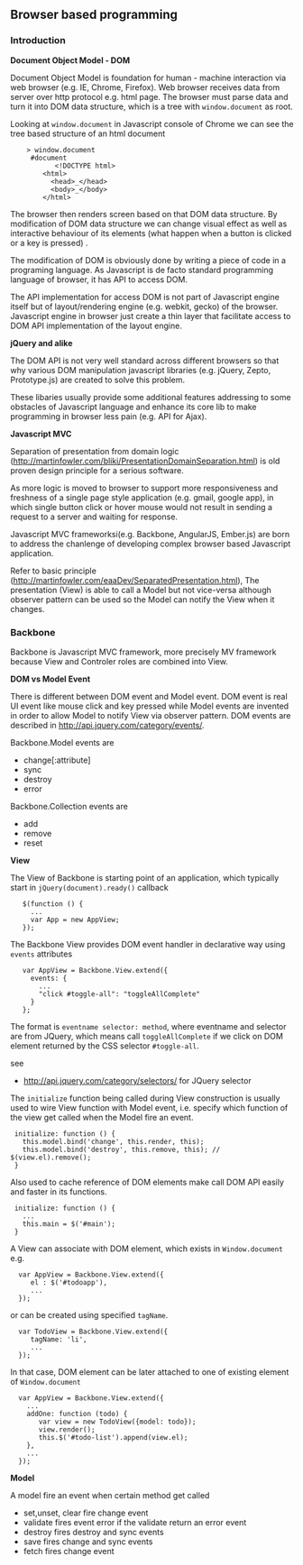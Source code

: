 ## Browser based programming

### Introduction

**Document Object Model - DOM**

Document Object Model is foundation for human - machine interaction via web browser (e.g. IE, Chrome, 
Firefox).  Web browser receives data from server over http protocol e.g. html page. 
The browser must parse data and turn it into DOM data structure, which is a tree with `window.document`
as root. 

Looking at `window.document` in Javascript console of Chrome we can see the tree based structure of an 
html document

        > window.document
         #document
               <!DOCTYPE html>
            <html>
              <head>_</head>
              <body>_</body>
            </html>  

The browser then renders screen based on that DOM data structure. By modification of DOM data 
structure we can change visual effect as well as interactive behaviour of its elements
(what happen when a button is clicked or a key is pressed) . 

The modification of DOM is obviously done by writing a piece of code in a programing language.
As Javascript is de facto standard programming language of browser, it has API to access DOM. 

The API implementation for access DOM is not part of Javascript engine itself but of layout/rendering 
engine (e.g. webkit, gecko) of the browser. Javascript engine in browser just create a thin layer that
facilitate access to DOM API implementation of the layout engine. 

**jQuery and alike**

The DOM API is not very well standard across different browsers so that why various DOM manipulation
javascript libraries (e.g. jQuery, Zepto, Prototype.js) are created to solve this problem. 

These libaries usually provide some additional features addressing to some obstacles of Javascript 
language and enhance its core lib to make programming in browser less pain (e.g. API for Ajax).

**Javascript MVC**

Separation of presentation from domain logic (http://martinfowler.com/bliki/PresentationDomainSeparation.html)
is old proven design principle for a serious software. 

As more logic is moved to browser to support more responsiveness and freshness of a single page style application 
(e.g. gmail, google app), in which single button click or hover mouse  would not result in sending a request to 
a server and waiting for response.

Javascript MVC frameworksi(e.g. Backbone, AngularJS, Ember.js) are born to address the chanlenge of developing 
complex browser based Javascript application.

Refer to basic principle (http://martinfowler.com/eaaDev/SeparatedPresentation.html), The presentation (View) 
is able to call a Model but not vice-versa although observer pattern can be used so the Model can notify the View 
when it changes. 

### Backbone

Backbone is Javascript MVC framework, more precisely MV framework because View and Controler roles are combined 
into View.

**DOM vs Model Event**

There is different between DOM event and Model event. DOM event is real UI event like mouse click and key pressed 
while Model events are invented in order to allow Model to notify View via observer pattern.  DOM events are 
described in http://api.jquery.com/category/events/.

Backbone.Model events are 

* change[:attribute]
* sync
* destroy
* error

Backbone.Collection events are 

* add
* remove
* reset

**View**

The View of Backbone is starting point of an application, which typically start in `jQuery(document).ready()`
callback

       $(function () {
         ...
         var App = new AppView;
       });

The Backbone View provides DOM event handler in declarative way using `events` attributes 

       var AppView = Backbone.View.extend({
         events: {
           ...
           "click #toggle-all": "toggleAllComplete"
         }
       }; 

The format is `eventname selector: method`, where eventname and selector are from JQuery, which means
call `toggleAllComplete` if we click on DOM element returned by the CSS selector `#toggle-all`. 

see

* http://api.jquery.com/category/selectors/ for JQuery selector

The `initialize` function being called during View construction is usually used to wire View function with 
Model event, i.e.  specify which function of the view get called when the Model fire an event.

     initialize: function () {
       this.model.bind('change', this.render, this);
       this.model.bind('destroy', this.remove, this); // $(view.el).remove();
     }

Also used to cache reference of DOM elements make call DOM API easily and faster in its functions.

     initialize: function () {
       ...
       this.main = $('#main');
     }

A View can associate with DOM element, which exists in `Window.document` e.g.

      var AppView = Backbone.View.extend({
         el : $('#todoapp'),
         ...
      });

or can be created using specified `tagName`. 

      var TodoView = Backbone.View.extend({
         tagName: 'li',
         ...
      });

In that case, DOM element can be later attached to one of existing element of `Window.document`

      var AppView = Backbone.View.extend({
        ...
        addOne: function (todo) {
           var view = new TodoView({model: todo});
           view.render();
           this.$('#todo-list').append(view.el);
        }, 
        ...
      });

**Model**

A model fire an event when certain method get called 

* set,unset, clear fire change event
* validate fires event error if the validate return an error event
* destroy fires destroy and sync events
* save fires change and sync events
* fetch fires change event


